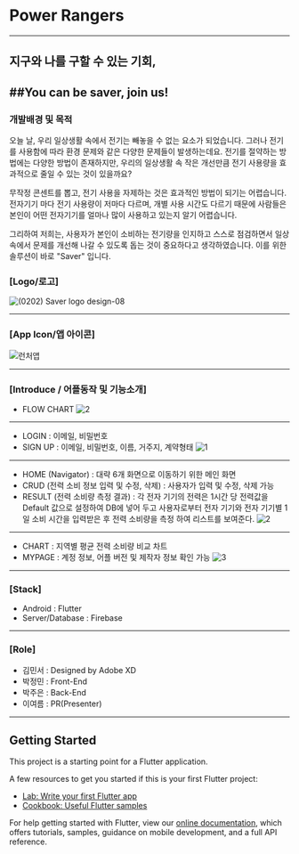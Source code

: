# Power Rangers
----------------------------------------------
## 지구와 나를 구할 수 있는 기회,
##You can be saver, join us!
----------------------------------------------
### 개발배경 및 목적
오늘 날, 우리 일상생활 속에서 전기는 빼놓을 수 없는 요소가 되었습니다.
그러나 전기를 사용함에 따라 환경 문제와 같은 다양한 문제들이 발생하는데요. 
전기를 절약하는 방법에는 다양한 방법이 존재하지만, 
우리의 일상생활 속 작은 개선만큼 전기 사용량을 효과적으로 줄일 수 있는 것이 있을까요?

무작정 콘센트를 뽑고, 전기 사용을 자제하는 것은 효과적인 방법이 되기는 어렵습니다.
전자기기 마다 전기 사용량이 저마다 다르며, 개별 사용 시간도 다르기 때문에 
사람들은 본인이 어떤 전자기기를 얼마나 많이 사용하고 있는지 알기 어렵습니다.

그리하여 저희는, 사용자가 본인이 소비하는 전기량을 인지하고 스스로 점검하면서 
일상 속에서 문제를 개선해 나갈 수 있도록 돕는 것이 중요하다고 생각하였습니다. 
이를 위한 솔루션이 바로 "Saver" 입니다.


### [Logo/로고]

![(0202) Saver logo design-08](https://user-images.githubusercontent.com/46439700/107112466-2d0d5480-689b-11eb-8356-6bff05490d88.png)

----------------------------------------------
### [App Icon/앱 아이콘]

![런처앱](https://user-images.githubusercontent.com/46439700/107112799-b02faa00-689d-11eb-9458-1b04ebf507e9.JPG)

----------------------------------------------
### [Introduce / 어플동작 및 기능소개]

- FLOW CHART
![2](https://user-images.githubusercontent.com/46439700/107113095-03a2f780-68a0-11eb-83f6-2eb5df1318ca.JPG)
----------------------------------------------
- LOGIN : 이메일, 비밀번호
- SIGN UP : 이메일, 비밀번호, 이름, 거주지, 계약형태
![1](https://user-images.githubusercontent.com/46439700/107112822-e1a87580-689d-11eb-8c67-599eac4d209d.JPG)
----------------------------------------------
- HOME (Navigator) : 대략 6개 화면으로 이동하기 위한 메인 화면
- CRUD (전력 소비 정보 입력 및 수정, 삭제) : 사용자가 입력 및 수정, 삭제 가능
- RESULT (전력 소비량 측정 결과) : 각 전자 기기의 전력은 1시간 당 전력값을 Default 값으로 설정하여 DB에 넣어 두고 사용자로부터 전자 기기와 전자 기기별 1일 소비 시간을 입력받은 후 전력 소비량을 측정 하여 리스트를 보여준다.
![2](https://user-images.githubusercontent.com/46439700/107112830-fab12680-689d-11eb-8d45-26668a1b639e.JPG)
----------------------------------------------
- CHART : 지역별 평균 전력 소비량 비교 차트
- MYPAGE : 계정 정보, 어플 버전 및 제작자 정보 확인 가능
![3](https://user-images.githubusercontent.com/46439700/107112837-0270cb00-689e-11eb-98b9-4f8e213b9041.JPG)

-----------------------------------------------------------------------
### [Stack]
- Android : Flutter
- Server/Database : Firebase
---------------------------------------------------------------------

### [Role]
- 김민서 : Designed by Adobe XD
- 박정민 : Front-End
- 박주은 : Back-End
- 이여름 : PR(Presenter)
---------------------------------------------------------------------

## Getting Started

This project is a starting point for a Flutter application.

A few resources to get you started if this is your first Flutter project:

- [Lab: Write your first Flutter app](https://flutter.dev/docs/get-started/codelab)
- [Cookbook: Useful Flutter samples](https://flutter.dev/docs/cookbook)

For help getting started with Flutter, view our
[online documentation](https://flutter.dev/docs), which offers tutorials,
samples, guidance on mobile development, and a full API reference.
